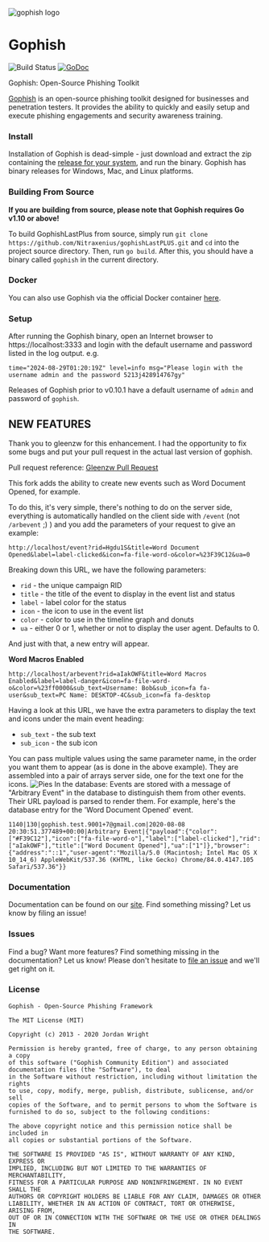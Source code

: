 ![gophish logo](https://raw.github.com/gophish/gophish/master/static/images/gophish_purple.png)

Gophish
=======

![Build Status](https://github.com/gophish/gophish/workflows/CI/badge.svg) [![GoDoc](https://godoc.org/github.com/gophish/gophish?status.svg)](https://godoc.org/github.com/gophish/gophish)

Gophish: Open-Source Phishing Toolkit

[Gophish](https://getgophish.com) is an open-source phishing toolkit designed for businesses and penetration testers. It provides the ability to quickly and easily setup and execute phishing engagements and security awareness training.

### Install

Installation of Gophish is dead-simple - just download and extract the zip containing the [release for your system](https://github.com/gophish/gophish/releases/), and run the binary. Gophish has binary releases for Windows, Mac, and Linux platforms.

### Building From Source
**If you are building from source, please note that Gophish requires Go v1.10 or above!**

To build GophishLastPlus from source, simply run ```git clone https://github.com/Nitraxenius/gophishLastPLUS.git``` and ```cd``` into the project source directory. Then, run ```go build```. After this, you should have a binary called ```gophish``` in the current directory.

### Docker
You can also use Gophish via the official Docker container [here](https://hub.docker.com/r/gophish/gophish/).

### Setup
After running the Gophish binary, open an Internet browser to https://localhost:3333 and login with the default username and password listed in the log output.
e.g.
```
time="2024-08-29T01:20:19Z" level=info msg="Please login with the username admin and the password 5213j428914767gy"
```

Releases of Gophish prior to v0.10.1 have a default username of `admin` and password of `gophish`.
## NEW FEATURES
Thank you to gleenzw for this enhancement. I had the opportunity to fix some bugs and put your pull request in the actual last version of gophish.

Pull request reference: [Gleenzw Pull Request](https://github.com/gophish/gophish/pull/1929)

This fork adds the ability to create new events such as Word Document Opened, for example.

To do this, it's very simple, there's nothing to do on the server side, everything is automatically handled on the client side with `/event` (not `/arbevent` ;) ) and you add the parameters of your request to give an example:
```
http://localhost/event?rid=Hgdu1S&title=Word Document Opened&label=label-clicked&icon=fa-file-word-o&color=%23F39C12&ua=0
```

Breaking down this URL, we have the following parameters:

- `rid` - the unique campaign RID
- `title` - the title of the event to display in the event list and status
- `label` - label color for the status
- `icon` - the icon to use in the event list
- `color` - color to use in the timeline graph and donuts
- `ua` - either 0 or 1, whether or not to display the user agent. Defaults to 0.

And just with that, a new entry will appear.

**Word Macros Enabled**

```
http://localhost/arbevent?rid=aIakOWF&title=Word Macros Enabled&label=label-danger&icon=fa-file-word-o&color=%23ff0000&sub_text=Username: Bob&sub_icon=fa fa-user&sub_text=PC Name: DESKTOP-4C&sub_icon=fa fa-desktop
```

Having a look at this URL, we have the extra parameters to display the text and icons under the main event heading:

- `sub_text` - the sub text
- `sub_icon` - the sub icon

You can pass multiple values using the same parameter name, in the order you want them to appear (as is done in the above example). They are assembled into a pair of arrays server side, one for the text one for the icons.
![Pies](https://raw.github.com/Nitraxenius/gophishLastPLUS/master/static/images/Pies.PNG)
In the database:
Events are stored with a message of "Arbitrary Event" in the database to distinguish them from other events. Their URL payload is parsed to render them. For example, here's the database entry for the 'Word Document Opened' event.

```
1140|130|gophish.test.9001+7@gmail.com|2020-08-08 20:30:51.377489+00:00|Arbitrary Event|{"payload":{"color":["#F39C12"],"icon":["fa-file-word-o"],"label":["label-clicked"],"rid":["aIakOWF"],"title":["Word Document Opened"],"ua":["1"]},"browser":{"address":"::1","user-agent":"Mozilla/5.0 (Macintosh; Intel Mac OS X 10_14_6) AppleWebKit/537.36 (KHTML, like Gecko) Chrome/84.0.4147.105 Safari/537.36"}}
```

### Documentation

Documentation can be found on our [site](http://getgophish.com/documentation). Find something missing? Let us know by filing an issue!

### Issues

Find a bug? Want more features? Find something missing in the documentation? Let us know! Please don't hesitate to [file an issue](https://github.com/gophish/gophish/issues/new) and we'll get right on it.

### License
```
Gophish - Open-Source Phishing Framework

The MIT License (MIT)

Copyright (c) 2013 - 2020 Jordan Wright

Permission is hereby granted, free of charge, to any person obtaining a copy
of this software ("Gophish Community Edition") and associated documentation files (the "Software"), to deal
in the Software without restriction, including without limitation the rights
to use, copy, modify, merge, publish, distribute, sublicense, and/or sell
copies of the Software, and to permit persons to whom the Software is
furnished to do so, subject to the following conditions:

The above copyright notice and this permission notice shall be included in
all copies or substantial portions of the Software.

THE SOFTWARE IS PROVIDED "AS IS", WITHOUT WARRANTY OF ANY KIND, EXPRESS OR
IMPLIED, INCLUDING BUT NOT LIMITED TO THE WARRANTIES OF MERCHANTABILITY,
FITNESS FOR A PARTICULAR PURPOSE AND NONINFRINGEMENT. IN NO EVENT SHALL THE
AUTHORS OR COPYRIGHT HOLDERS BE LIABLE FOR ANY CLAIM, DAMAGES OR OTHER
LIABILITY, WHETHER IN AN ACTION OF CONTRACT, TORT OR OTHERWISE, ARISING FROM,
OUT OF OR IN CONNECTION WITH THE SOFTWARE OR THE USE OR OTHER DEALINGS IN
THE SOFTWARE.
```
